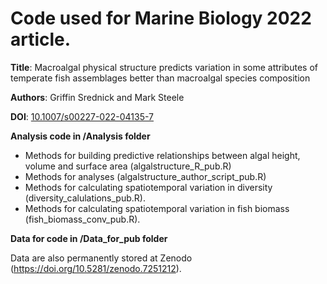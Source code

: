 # Code used for Marine Biology 2022 article.

**Title**: Macroalgal physical structure predicts variation in some attributes of temperate fish assemblages better than macroalgal species composition

**Authors**: Griffin Srednick and Mark Steele

**DOI**: [10.1007/s00227-022-04135-7](https://doi.org/10.1007/s00227-022-04135-7)

**Analysis code in /Analysis folder**
- Methods for building predictive relationships between algal height, volume and surface area (algalstructure_R_pub.R)
- Methods for analyses (algalstructure_author_script_pub.R)
- Methods for calculating spatiotemporal variation in diversity (diversity_calulations_pub.R).
- Methods for calculating spatiotemporal variation in fish biomass (fish_biomass_conv_pub.R).

**Data for code in /Data_for_pub folder**

Data are also permanently stored at Zenodo (https://doi.org/10.5281/zenodo.7251212).

